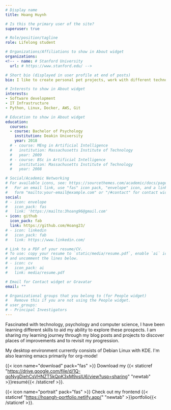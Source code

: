 ```yaml
---
# Display name
title: Hoang Huynh

# Is this the primary user of the site?
superuser: true

# Role/position/tagline
role: Lifelong student

# Organizations/Affiliations to show in About widget
organizations:
<!-- - name: # Stanford University
  url: # https://www.stanford.edu/ -->

# Short bio (displayed in user profile at end of posts)
bio: I like to create personal pet projects, work with different technology and learn about computer science concepts

# Interests to show in About widget
interests:
- Software development
- IT Infrastructure
- Python, Linux, Docker, AWS, Git

# Education to show in About widget
education:
  courses:
  - course: Bachelor of Psychology
    institution: Deakin University
    year: 2018
  # - course: MEng in Artificial Intelligence
  #   institution: Massachusetts Institute of Technology
  #   year: 2009
  # - course: BSc in Artificial Intelligence
  #   institution: Massachusetts Institute of Technology
  #   year: 2008

# Social/Academic Networking
# For available icons, see: https://sourcethemes.com/academic/docs/page-builder/#icons
#   For an email link, use "fas" icon pack, "envelope" icon, and a link in the
#   form "mailto:your-email@example.com" or "/#contact" for contact widget.
social:
# - icon: envelope
#   icon_pack: fas
#   link: 'https://mailto:3hoang96@gmail.com'
- icon: github
  icon_pack: fab
  link: https://github.com/Hoang23/
# - icon: linkedin
#   icon_pack: fab
#   link: https://www.linkedin.com/

# Link to a PDF of your resume/CV.
# To use: copy your resume to `static/media/resume.pdf`, enable `ai` icons in `params.toml`, 
# and uncomment the lines below.
# - icon: cv
#   icon_pack: ai
#   link: media/resume.pdf

# Email for Contact widget or Gravatar
email: ""

# Organizational groups that you belong to (for People widget)
#   Remove this if you are not using the People widget.
# user_groups:
# - Principal Investigators
---
```


Fascinated with technology, psychology and computer science, I have been learning different skills to aid my ability to explore these prospects. I am sharing my learning journey through my blog posts and projects to discover places of improvements and to revisit my progression.

My desktop environment currently consists of Debian Linux with KDE. I'm also learning emacs primarily for org-mode! 

<!-- resume -->
{{< icon name="download" pack="fas" >}} Download my {{< staticref "https://drive.google.com/file/d/1Q-qoNygDiehCsVHNZT5kQpK3xM9xslU6/view?usp=sharing" "newtab" >}}resumé{{< /staticref >}}.

{{< icon name="portrait" pack="fas" >}} Check out my frontend {{< staticref "https://hoangh-portfolio.netlify.app/" "newtab" >}}portfolio{{< /staticref >}}.
